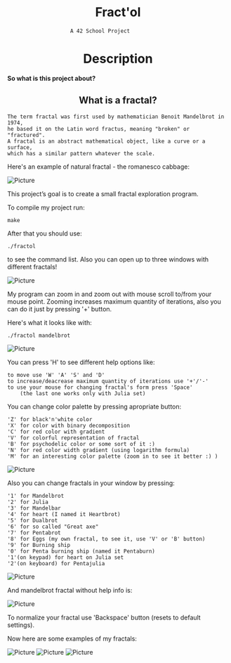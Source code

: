 <h1 align="center">Fract'ol</h1>

						A 42 School Project

<h1 align="center">Description</h1>

<strong align="right">So what is this project about?</strong>

<h2 align="center">What is a fractal?</h1>

	The term fractal was first used by mathematician Benoit Mandelbrot in 1974,
	he based it on the Latin word fractus, meaning "broken" or "fractured".
	A fractal is an abstract mathematical object, like a curve or a surface,
	which has a similar pattern whatever the scale.  

Here's an example of natural fractal - the romanesco cabbage:

![Picture](https://github.com/ZeTRoY/fractol/blob/master/Images/The_Romanesco_Cabbage.png?raw=true)

This project’s goal is to create a small fractal exploration program.  

To compile my project run:

	make

After that you should use: 

	./fractol

to see the command list. Also you can open up to three windows with different fractals!

![Picture](https://github.com/ZeTRoY/fractol/blob/master/Images/Usage.png?raw=true)

My program can zoom in and zoom out with mouse scroll to/from your mouse point.
Zooming increases maximum quantity of iterations, also you can do it just by pressing '+' button.  

Here's what it looks like with:

	./fractol mandelbrot

![Picture](https://github.com/ZeTRoY/fractol/blob/master/Images/Mandelbrot_wasd.png?raw=true)

You can press 'H' to see different help options like:

	to move use 'W' 'A' 'S' and 'D'
	to increase/deacrease maximum quantity of iterations use '+'/'-'
	to use your mouse for changing fractal's form press 'Space'
		(the last one works only with Julia set)

You can change color palette by pressing apropriate button:

	'Z' for black'n'white color
	'X' for color with binary decomposition
	'C' for red color with gradient
	'V' for colorful representation of fractal
	'B' for psychodelic color or some sort of it :)
	'N' for red color width gradient (using logarithm formula)
	'M' for an interesting color palette (zoom in to see it better :) )

![Picture](https://github.com/ZeTRoY/fractol/blob/master/Images/Mandelbrot_colors.png?raw=true)

Also you can change fractals in your window by pressing:

	'1' for Mandelbrot
	'2' for Julia
	'3' for Mandelbar
	'4' for heart (I named it Heartbrot)
	'5' for Dualbrot
	'6' for so called "Great axe"
	'7' for Pentabrot
	'8' for Eggs (my own fractal, to see it, use 'V' or 'B' button)
	'9' for Burning ship
	'0' for Penta burning ship (named it Pentaburn)
	'1'(on keypad) for heart on Julia set
	'2'(on keyboard) for Pentajulia

![Picture](https://github.com/ZeTRoY/fractol/blob/master/Images/Mandelbrot_fractals.png?raw=true)

And mandelbrot fractal without help info is:

![Picture](https://github.com/ZeTRoY/fractol/blob/master/Images/Mandelbrot_w_o_help.png?raw=true)

To normalize your fractal use 'Backspace' button (resets to default settings).

Now here are some examples of my fractals:

![Picture](https://github.com/ZeTRoY/fractol/blob/master/Images/Julia.png?raw=true)
![Picture](https://github.com/ZeTRoY/fractol/blob/master/Images/Burning_ship.png?raw=true)
![Picture](https://github.com/ZeTRoY/fractol/blob/master/Images/Pentabrot_colorful.png?raw=true)
